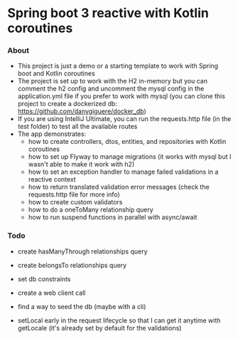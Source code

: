 # Spring boot 3 reactive with Kotlin coroutines

### About
- This project is just a demo or a starting template to work with Spring boot and Kotlin coroutines
- The project is set up to work with the H2 in-memory but you can comment the h2 config and uncomment the mysql config in the application.yml file if you prefer to work with mysql (you can clone this project to create a dockerized db: https://github.com/danygiguere/docker_db)
- If you are using IntelliJ Ultimate, you can run the requests.http file (in the test folder) to test all the available routes
- The app demonstrates:
  - how to create controllers, dtos, entities, and repositories with Kotlin coroutines
  - how to set up Flyway to manage migrations (it works with mysql but I wasn't able to make it work with h2)
  - how to set an exception handler to manage failed validations in a reactive context
  - how to return translated validation error messages (check the requests.http file for more info)
  - how to create custom validators
  - how to do a oneToMany relationship query
  - how to run suspend functions in parallel with async/await

### Todo
- create hasManyThrough relationships query
- create belongsTo relationships query
- set db constraints
- create a web client call

- find a way to seed the db (maybe with a cli)
- setLocal early in the request lifecycle so that I can get it anytime with getLocale (it's already set by default for the validations)




